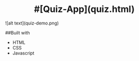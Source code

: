 <h1 align="center">
#[Quiz-App](quiz.html)
</h1>
![alt text](quiz-demo.png)

##Built with

- HTML
- CSS
- Javascript
